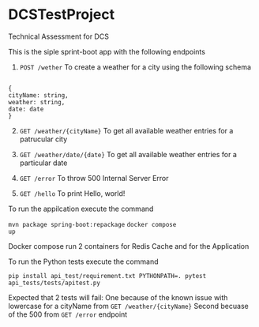 # DCSTestProject
Technical Assessment for DCS

This is the siple sprint-boot app with the following endpoints

1. <code>POST /wether</code>
To create a weather for a city using the following schema
<code>
{
cityName: string,
weather: string,
date: date
}
</code>

2. <code>GET /weather/{cityName}</code>
To get all available weather entries for a patrucular city

3. <code>GET /weather/date/{date}</code>
To get all available weather entries for a particular date

4. <code>GET /error</code>
To throw 500 Internal Server Error

5. <code>GET /hello</code>
To print Hello, world!


To run the appilcation execute the command

<code>mvn package spring-boot:repackage</code>
<code>docker compose up</code>

Docker compose run 2 containers for Redis Cache and for the Application

To run the Python tests execute the command

<code>pip install api_test/requirement.txt
  PYTHONPATH=. pytest api_tests/tests/apitest.py
</code>

Expected that 2 tests will fail:
One because of the known issue with lowercase for a cityName from <code>GET /weather/{cityName}</code>
Second becuase of the 500 from <code>GET /error</code> endpoint
